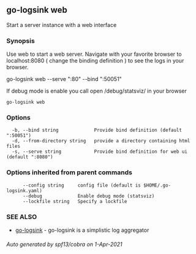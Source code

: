 ## go-logsink web

Start a server instance with a web interface

### Synopsis


Use web to start a web server. Navigate with your favorite
browser to localhost:8080 ( change the binding definition )
to see the logs in your browser.

  go-logsink web --serve ":80" --bind ":50051"

If debug mode is enable you call open /debug/statsviz/ in your browser

```
go-logsink web
```

### Options

```
  -b, --bind string             Provide bind definition (default ":50051")
  -d, --from-directory string   provide a directory containing html files
  -s, --serve string            Provide bind definition for web ui (default ":8080")
```

### Options inherited from parent commands

```
      --config string     config file (default is $HOME/.go-logsink.yaml)
      --debug             Enable debug mode (statsviz)
      --lockfile string   Specify a lockfile
```

### SEE ALSO
* [go-logsink](go-logsink.md)	 - go-logsink is a simplistic log aggregator

###### Auto generated by spf13/cobra on 1-Apr-2021
